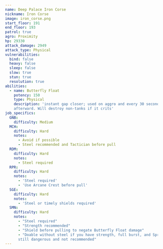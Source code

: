 ```yaml
---
name: Deep Palace Iron Corse
nickname: Iron Corse
image: iron_corse.png
start_floor: 191
end_floor: 193
patrol: true
agro: Proximity
hp: 29330
attack_damage: 2949
attack_type: Physical
vulnerabilities:
  bind: false
  heavy: false
  sleep: false
  slow: true
  stun: true
  resolution: true
abilities:
  - name: Butterfly Float
    potency: 150
    type: Physical
    description: 'instant gap closer; used on aggro and every 30 seconds
    afterward. Will destroy non-tanks if it crits'
job_specifics:
  GNB:
    difficulty: Medium
  MCH:
    difficulty: Hard
    notes:
      - Avoid if possible
      - Steel recommended and Tactician before pull
  RDM:
    difficulty: Hard
    notes:
      - Steel required
  RPR:
    difficulty: Hard
    notes:
      - 'Steel required'
      - 'Use Arcane Crest before pull'
  SGE:
    difficulty: Hard
    notes:
      - 'Steel or timely shields required'
  SMN:
    difficulty: Hard
    notes:
      - "Steel required"
      - "Strength recommended"
      - "Shield before pulling to negate Butterfly Float damage"
      - "Doable without steel if you have strength, full burst, and Sprint, but
      still dangerous and not recommended"
---
```

